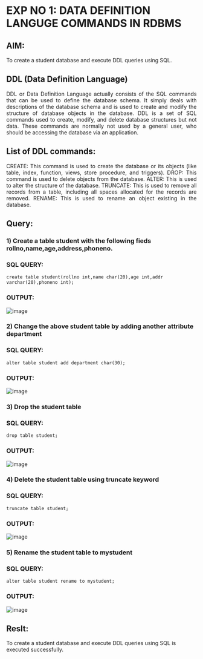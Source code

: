 # EXP NO 1: DATA DEFINITION LANGUGE COMMANDS IN RDBMS

## AIM:
To create a student database and execute DDL queries using SQL.


## DDL (Data Definition Language)
<div align="justify">
DDL or Data Definition Language actually consists of the SQL commands that can be used to define the database schema. It simply deals with descriptions of the database schema and is used to create and modify the structure of database objects in the database. DDL is a set of SQL commands used to create, modify, and delete database structures but not data. These commands are normally not used by a general user, who should be accessing the database via an application.
</div>
 
## List of DDL commands: 
<div align="justify">
CREATE: This command is used to create the database or its objects (like table, index, function, views, store procedure, and triggers).
DROP: This command is used to delete objects from the database.
ALTER: This is used to alter the structure of the database.
TRUNCATE: This is used to remove all records from a table, including all spaces allocated for the records are removed.
RENAME: This is used to rename an object existing in the database.
</div>

## Query:
### 1) Create a table student with the following fieds rollno,name,age,address,phoneno.

### SQL QUERY: 
```
create table student(rollno int,name char(20),age int,addr varchar(20),phoneno int);

```
### OUTPUT:

![image](https://github.com/Revathi-Dayalan/F2_DBMS/assets/96000574/ada9f5e4-be8d-47bb-9413-160bf7a9b360)


### 2) Change the above student table by adding another attribute department

### SQL QUERY: 
```
alter table student add department char(30);
```
### OUTPUT:

![image](https://github.com/Revathi-Dayalan/F2_DBMS/assets/96000574/d0d32a0e-23f6-4d81-9847-0cc9f6dea95b)


### 3) Drop the student table
 
### SQL QUERY: 
```
drop table student;

```


### OUTPUT:

![image](https://github.com/Thenmozhi-Palanisamy/F2_DBMS/assets/95198708/a7bbf8c3-edb8-4c94-88c2-f16e78cbb3f4)



### 4) Delete the student table using truncate keyword

### SQL QUERY: 

```
truncate table student;
````


### OUTPUT:


![image](https://github.com/Revathi-Dayalan/F2_DBMS/assets/96000574/d22e8c89-3f7e-49ef-8bf8-4566706f8e4c)


### 5) Rename the student table to mystudent

### SQL QUERY: 

```
alter table student rename to mystudent;

````
### OUTPUT:


![image](https://github.com/Revathi-Dayalan/F2_DBMS/assets/96000574/b276afdf-c9bc-438b-bf9f-db992a878e63)

## Reslt:
To create a student database and execute DDL queries using SQL is executed successfully.

